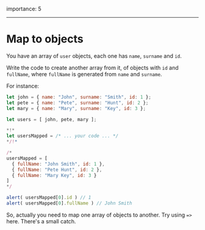importance: 5

---

# Map to objects

You have an array of `user` objects, each one has `name`, `surname` and `id`.

Write the code to create another array from it, of objects with `id` and `fullName`, where `fullName` is generated from `name` and `surname`.

For instance:

```js no-beautify
let john = { name: "John", surname: "Smith", id: 1 };
let pete = { name: "Pete", surname: "Hunt", id: 2 };
let mary = { name: "Mary", surname: "Key", id: 3 };

let users = [ john, pete, mary ];

*!*
let usersMapped = /* ... your code ... */
*/!*

/*
usersMapped = [
  { fullName: "John Smith", id: 1 },
  { fullName: "Pete Hunt", id: 2 },
  { fullName: "Mary Key", id: 3 }
]
*/

alert( usersMapped[0].id ) // 1
alert( usersMapped[0].fullName ) // John Smith
```

So, actually you need to map one array of objects to another. Try using `=>` here. There's a small catch.

